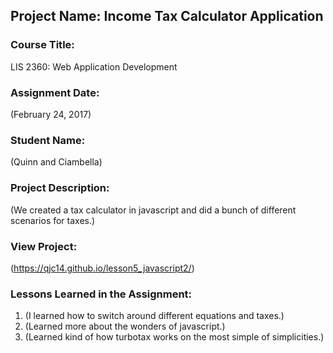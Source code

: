 ## Project Name:  Income Tax Calculator Application

### Course Title:
LIS 2360:  Web Application Development

### Assignment Date:  
(February 24, 2017)

### Student Name:  
(Quinn and Ciambella)

### Project Description:
(We created a tax calculator in javascript and did a bunch of different scenarios for taxes.)

### View Project:
(https://qjc14.github.io/lesson5_javascript2/)

### Lessons Learned in the Assignment:
1. (I learned how to switch around different equations and taxes.)
2. (Learned more about the wonders of javascript.)
3. (Learned kind of how turbotax works on the most simple of simplicities.)